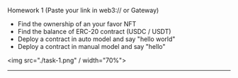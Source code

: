 Homework 1 (Paste your link in web3:// or Gateway)

- Find the ownership of an your favor NFT
- Find the balance of ERC-20 contract (USDC / USDT)
- Deploy a contract in auto model and say "hello world"
- Deploy a contract in manual model and say "hello"

<img src="./task-1.png" / width="70%">

---

